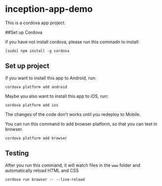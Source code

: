 # inception-app-demo

This is a cordova app project.

##Set up Cordova

if you have not install cordova, please run this commadn to install:

```
[sudo] npm install -g cordova
```

## Set up project

if you want to install this app to Android, run:

```
cordova platform add android
```

Maybe you also want to install this app to iOS, run:

```
cordova platform add ios
```

The changes of the code don't works until you redeploy to Mobile. 

You can run this command to add browser platform, so that you can test in browser.

```
cordova platform add browser
```

## Testing

After you run this command, it will watch files in the `www` folder and automatically reload HTML and CSS

```
cordova run browser -- --live-reload
```




